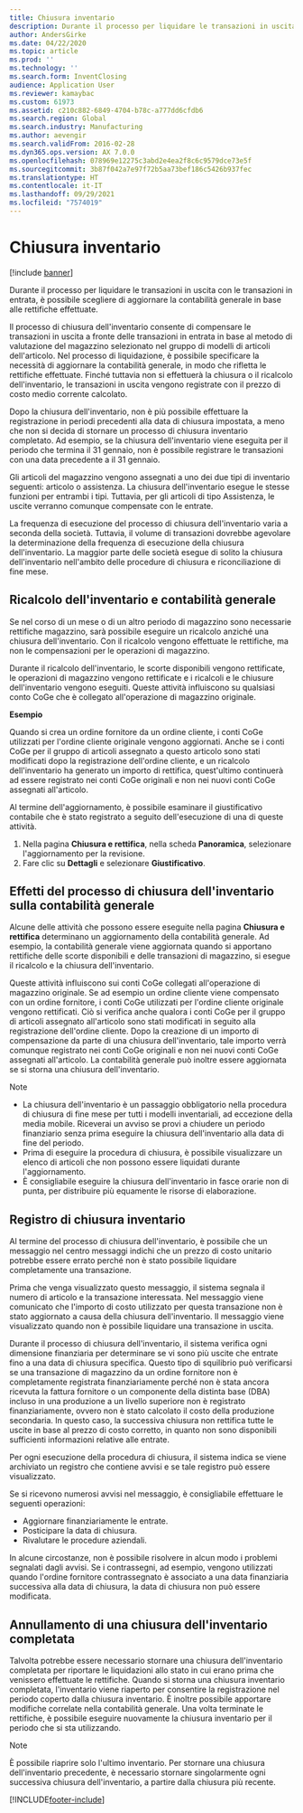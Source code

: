 ```yaml
---
title: Chiusura inventario
description: Durante il processo per liquidare le transazioni in uscita con le transazioni in entrata, è possibile scegliere di aggiornare la contabilità generale in base alle rettifiche effettuate.
author: AndersGirke
ms.date: 04/22/2020
ms.topic: article
ms.prod: ''
ms.technology: ''
ms.search.form: InventClosing
audience: Application User
ms.reviewer: kamaybac
ms.custom: 61973
ms.assetid: c210c882-6849-4704-b78c-a777dd6cfdb6
ms.search.region: Global
ms.search.industry: Manufacturing
ms.author: aevengir
ms.search.validFrom: 2016-02-28
ms.dyn365.ops.version: AX 7.0.0
ms.openlocfilehash: 078969e12275c3abd2e4ea2f8c6c9579dce73e5f
ms.sourcegitcommit: 3b87f042a7e97f72b5aa73bef186c5426b937fec
ms.translationtype: HT
ms.contentlocale: it-IT
ms.lasthandoff: 09/29/2021
ms.locfileid: "7574019"
---
```

# <a name="inventory-close"></a>Chiusura inventario

[!include [banner](../includes/banner.md)]

Durante il processo per liquidare le transazioni in uscita con le transazioni in entrata, è possibile scegliere di aggiornare la contabilità generale in base alle rettifiche effettuate.

Il processo di chiusura dell'inventario  consente di compensare le transazioni in uscita a fronte delle transazioni in entrata in base al metodo di valutazione del magazzino selezionato nel gruppo di modelli di articoli dell'articolo. Nel processo di liquidazione, è possibile specificare la necessità di aggiornare la contabilità generale, in modo che rifletta le rettifiche effettuate. Finché tuttavia non si effettuerà la chiusura o il ricalcolo dell'inventario, le transazioni in uscita vengono registrate con il prezzo di costo medio corrente calcolato. 

Dopo la chiusura dell'inventario, non è più possibile effettuare la registrazione in periodi precedenti alla data di chiusura impostata, a meno che non si decida di stornare un processo di chiusura inventario completato. Ad esempio, se la chiusura dell'inventario viene eseguita per il periodo che termina il 31 gennaio, non è possibile registrare le transazioni con una data precedente a il 31 gennaio. 

Gli articoli del magazzino vengono assegnati a uno dei due tipi di inventario seguenti: articolo o assistenza. La chiusura dell'inventario esegue le stesse funzioni per entrambi i tipi. Tuttavia, per gli articoli di tipo Assistenza, le uscite verranno comunque compensate con le entrate. 

La frequenza di esecuzione del processo di chiusura dell'inventario varia a seconda della società. Tuttavia, il volume di transazioni dovrebbe agevolare la determinazione della frequenza di esecuzione della chiusura dell'inventario. La maggior parte delle società esegue di solito la chiusura dell'inventario nell'ambito delle procedure di chiusura e riconciliazione di fine mese.

## <a name="inventory-recalculation-and-the-general-ledger"></a>Ricalcolo dell'inventario e contabilità generale
Se nel corso di un mese o di un altro periodo di magazzino sono necessarie rettifiche magazzino, sarà possibile eseguire un ricalcolo anziché una chiusura dell'inventario. Con il ricalcolo vengono effettuate le rettifiche, ma non le compensazioni per le operazioni di magazzino. 

Durante il ricalcolo dell'inventario, le scorte disponibili vengono rettificate, le operazioni di magazzino vengono rettificate e i ricalcoli e le chiusure dell'inventario vengono eseguiti. Queste attività influiscono su qualsiasi conto CoGe che è collegato all'operazione di magazzino originale. 

**Esempio** 

Quando si crea un ordine fornitore da un ordine cliente, i conti CoGe utilizzati per l'ordine cliente originale vengono aggiornati. Anche se i conti CoGe per il gruppo di articoli assegnato a questo articolo sono stati modificati dopo la registrazione dell'ordine cliente, e un ricalcolo dell'inventario ha generato un importo di rettifica, quest'ultimo continuerà ad essere registrato nei conti CoGe originali e non nei nuovi conti CoGe assegnati all'articolo. 

Al termine dell'aggiornamento, è possibile esaminare il giustificativo contabile che è stato registrato a seguito dell'esecuzione di una di queste attività.

1.  Nella pagina **Chiusura e rettifica**, nella scheda **Panoramica**, selezionare l'aggiornamento per la revisione.
2.  Fare clic su **Dettagli** e selezionare **Giustificativo**.

## <a name="effects-of-the-inventory-close-process-on-the-general-ledger"></a>Effetti del processo di chiusura dell'inventario sulla contabilità generale
Alcune delle attività che possono essere eseguite nella pagina **Chiusura e rettifica** determinano un aggiornamento della contabilità generale. Ad esempio, la contabilità generale viene aggiornata quando si apportano rettifiche delle scorte disponibili e delle transazioni di magazzino, si esegue il ricalcolo e la chiusura dell'inventario. 

Queste attività influiscono sui conti CoGe collegati all'operazione di magazzino originale. Se ad esempio un ordine cliente viene compensato con un ordine fornitore, i conti CoGe utilizzati per l'ordine cliente originale vengono rettificati. Ciò si verifica anche qualora i conti CoGe per il gruppo di articoli assegnato all'articolo sono stati modificati in seguito alla registrazione dell'ordine cliente. Dopo la creazione di un importo di compensazione da parte di una chiusura dell'inventario, tale importo verrà comunque registrato nei conti CoGe originali e non nei nuovi conti CoGe assegnati all'articolo. La contabilità generale può inoltre essere aggiornata se si storna una chiusura dell'inventario. 

> [!NOTE] 
> - La chiusura dell'inventario è un passaggio obbligatorio nella procedura di chiusura di fine mese per tutti i modelli inventariali, ad eccezione della media mobile.  Riceverai un avviso se provi a chiudere un periodo finanziario senza prima eseguire la chiusura dell'inventario alla data di fine del periodo.
> - Prima di eseguire la procedura di chiusura, è possibile visualizzare un elenco di articoli che non possono essere liquidati durante l'aggiornamento.
> - È consigliabile eseguire la chiusura dell'inventario in fasce orarie non di punta, per distribuire più equamente le risorse di elaborazione.

## <a name="the-inventory-close-log"></a>Registro di chiusura inventario
Al termine del processo di chiusura dell'inventario, è possibile che un messaggio nel centro messaggi indichi che un prezzo di costo unitario potrebbe essere errato perché non è stato possibile liquidare completamente una transazione. 

Prima che venga visualizzato questo messaggio, il sistema segnala il numero di articolo e la transazione interessata. Nel messaggio viene comunicato che l'importo di costo utilizzato per questa transazione non è stato aggiornato a causa della chiusura dell'inventario. Il messaggio viene visualizzato quando non è possibile liquidare una transazione in uscita. 

Durante il processo di chiusura dell'inventario, il sistema verifica ogni dimensione finanziaria per determinare se vi sono più uscite che entrate fino a una data di chiusura specifica. Questo tipo di squilibrio può verificarsi se una transazione di magazzino da un ordine fornitore non è completamente registrata finanziariamente perché non è stata ancora ricevuta la fattura fornitore o un componente della distinta base (DBA) incluso in una produzione a un livello superiore non è registrato finanziariamente, ovvero non è stato calcolato il costo della produzione secondaria. In questo caso, la successiva chiusura non rettifica tutte le uscite in base al prezzo di costo corretto, in quanto non sono disponibili sufficienti informazioni relative alle entrate. 

Per ogni esecuzione della procedura di chiusura, il sistema indica se viene archiviato un registro che contiene avvisi e se tale registro può essere visualizzato. 

Se si ricevono numerosi avvisi nel messaggio, è consigliabile effettuare le seguenti operazioni:

-   Aggiornare finanziariamente le entrate.
-   Posticipare la data di chiusura.
-   Rivalutare le procedure aziendali.

In alcune circostanze, non è possibile risolvere in alcun modo i problemi segnalati dagli avvisi. Se i contrassegni, ad esempio, vengono utilizzati quando l'ordine fornitore contrassegnato è associato a una data finanziaria successiva alla data di chiusura, la data di chiusura non può essere modificata.

## <a name="reversing-a-completed-inventory-close"></a>Annullamento di una chiusura dell'inventario completata
Talvolta potrebbe essere necessario stornare una chiusura dell'inventario completata per riportare le liquidazioni allo stato in cui erano prima che venissero effettuate le rettifiche. Quando si storna una chiusura inventario completata, l'inventario viene riaperto per consentire la registrazione nel periodo coperto dalla chiusura inventario. È inoltre possibile apportare modifiche correlate nella contabilità generale. Una volta terminate le rettifiche, è possibile eseguire nuovamente la chiusura inventario per il periodo che si sta utilizzando. 

> [!NOTE] 
> È possibile riaprire solo l'ultimo inventario. Per stornare una chiusura dell'inventario precedente, è necessario stornare singolarmente ogni successiva chiusura dell'inventario, a partire dalla chiusura più recente.



[!INCLUDE[footer-include](../../includes/footer-banner.md)]